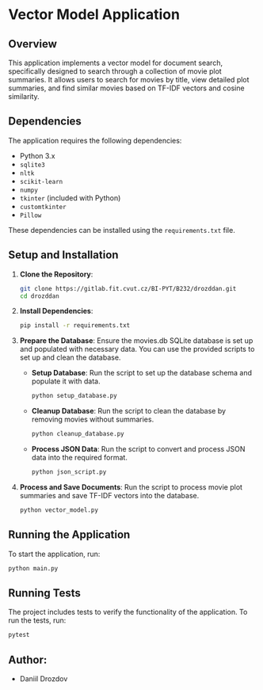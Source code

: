 # Vector Model Application

## Overview

This application implements a vector model for document search, specifically designed to search through a collection of movie plot summaries. It allows users to search for movies by title, view detailed plot summaries, and find similar movies based on TF-IDF vectors and cosine similarity.

## Dependencies

The application requires the following dependencies:

- Python 3.x
- `sqlite3`
- `nltk`
- `scikit-learn`
- `numpy`
- `tkinter` (included with Python)
- `customtkinter`
- `Pillow`

These dependencies can be installed using the `requirements.txt` file.

## Setup and Installation

1. **Clone the Repository**:
   ```bash
   git clone https://gitlab.fit.cvut.cz/BI-PYT/B232/drozddan.git
   cd drozddan
   ```
   
2. **Install Dependencies**:
   ```bash
   pip install -r requirements.txt
   ```
   
3. **Prepare the Database**:
   Ensure the movies.db SQLite database is set up and populated with necessary data. You can use the provided scripts to set up and clean the database.
   - **Setup Database**: Run the script to set up the database schema and populate it with data.
     ```bash
     python setup_database.py
     ```
   - **Cleanup Database**: Run the script to clean the database by removing movies without summaries.
     ```bash
     python cleanup_database.py
     ```
   - **Process JSON Data**: Run the script to convert and process JSON data into the required format.
     ```bash
     python json_script.py
     ```

4. **Process and Save Documents**: Run the script to process movie plot summaries and save TF-IDF vectors into the database.
   ```bash
   python vector_model.py
   ```
   
## Running the Application

To start the application, run:
```bash
python main.py
```

## Running Tests

The project includes tests to verify the functionality of the application. To run the tests, run:
```bash
pytest
```

## Author:
- Daniil Drozdov
